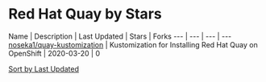 # Red Hat Quay by Stars

Name | Description | Last Updated | Stars | Forks
--- | --- | --- | --- 
[noseka1/quay-kustomization](https://github.com/noseka1/quay-kustomization) | Kustomization for Installing Red Hat Quay on OpenShift | 2020-03-20 | 0 

[Sort by Last Updated](Red%20Hat%20Quay.Last%20Updated.md)